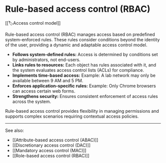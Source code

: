 
# Rule-based access control (RBAC)

[[🏷️Access control model]]

Rule-based access control (RBAC) manages access based on predefined system-enforced rules. These rules consider conditions beyond the identity of the user, providing a dynamic and adaptable access control model.

- **Follows system-defined rules:** Access is determined by conditions set by administrators, not end-users.
- **Links rules to resources:** Each object has rules associated with it, and the system evaluates access control lists (ACLs) for compliance.
- **Implements time-based access:** Example: A lab network may only be available between 9 AM and 5 PM.
- **Enforces application-specific rules:** Example: Only Chrome browsers can access certain web forms.
- **Strengthens security:** Ensures consistent enforcement of access rules across the system.

Rule-based access control provides flexibility in managing permissions and supports complex scenarios requiring contextual access policies.

---

See also:

- [[Attribute-based access control (ABAC)]]
- [[Discretionary access control (DAC)]]
- [[Mandatory access control (MAC)]]
- [[Role-based access control (RBAC)]]